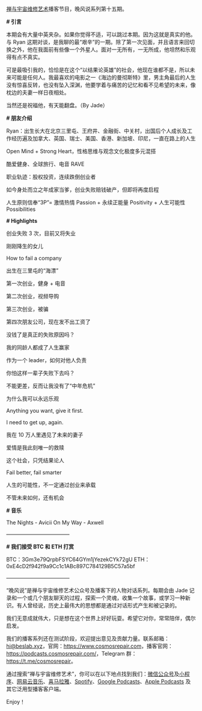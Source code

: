 


[禅与宇宙维修艺术](https://www.cosmosrepair.com)播客节目，晚风说系列第十五期。

**# 引言**

本期会有大量中英夹杂。如果你觉得不适，可以跳过本期。因为这就是真实的他。与 Ryan 这期对谈，是我聊的最“艰辛”的一期。除了第一次见面，并且语言来回切换之外，他在我面前有些像一个外星人。面对一无所有，一无所成，他坦然和乐观得有点不真实。

可是最吸引我的，恰恰是在这个“以结果论英雄”的社会，他现在谁都不是，所以未来可能是任何人。我最喜欢的电影之一《海边的曼彻斯特》里，男主角最后的人生没有惊喜反转，也没有坠入深渊，他要学着与痛苦的记忆和看不见希望的未来，像枕边的夫妻一样日夜相处。

当然还是祝福他，有天能翻盘。（By Jade）

**# 朋友介绍** 

Ryan：出生长大在北京三里屯、王府井、金融街、中关村，出国后个人成长及工作经历遍及加拿大、英国、瑞士、美国、香港、新加坡、印尼，一直在路上的人生

Open Mind + Strong Heart，性格思维与观念文化极度多元混搭

酷爱健身、全球旅行、电音 RAVE

职业轨迹：股权投资，连续跌倒创业者

如今身处而立之年成家当爹，创业失败赔钱破产，但即将再度启程

人生原则信奉“3P”= 激情热情 Passion + 永续正能量 Positivity + 人生可能性 Possibilities

**# Highlights** 

创业失败 3 次，目前又将失业

刚刚降生的女儿

How to fail a company

出生在三里屯的“海漂”

第一次创业，健身 + 电音

第二次创业，视频导购

第三次创业，被骗

第四次朋友公司，现在发不出工资了

没钱了是真正的失败原因吗？

我的同龄人都成了人生赢家

作为一个 leader，如何对他人负责

你怕这样一辈子失败下去吗？

不能更差，反而让我没有了“中年危机”

为什么我可以永远乐观

Anything you want, give it first.

I need to get up, again.

我在 10 万人里遇见了未来的妻子

爱情是我此刻唯一的救赎

这个社会，只凭结果论人

Fail better,  fail smarter

人生的可能性，不一定通过创业来承载

不管未来如何，还有机会

**# 音乐** 

The Nights - Avicii
On My Way - Axwell

————————————

**# 我们接受 BTC 和 ETH 打赏**

BTC：3Gm3e79QrpbFSYC64GYm1jYezekCYk72gU
ETH：0xE4cD2f942f9a9Cc1c1ABc897C784129B5C57a5bf

————————————

“晚风说”是禅与宇宙维修艺术公众号及播客下的人物对话系列。每期会由 Jade 记录和一个或几个朋友聊天的过程，探索一个灵魂，收集一个故事，或学习一种新识。有人曾经说，历史上最伟大的思想都是通过对话形式产生和被记录的。

我们无意成就伟大，只是想在这个世界上好好玩耍。希望它对你，常常陪伴，偶尔启发。

我们的播客系列还在测试阶段，欢迎提出意见及贡献力量。联系邮箱：<hi@beslab.xyz>，官网：<https://www.cosmosrepair.com>，播客官网：<https://podcasts.cosmosrepair.com/>，Telegram 群：<https://t.me/cosmosrepair>。

通过搜索“禅与宇宙维修艺术”，你可以在以下地点找到我们：[微信公众号](https://cosmosrepair-1257028016.cos.ap-beijing.myqcloud.com/2019-08-04-qrcode_for_gh_9a7e409c3696_430.jpg)及[小程序](https://cosmosrepair-1257028016.cos.ap-beijing.myqcloud.com/2019-08-04-gh_ec0187a9be05_430.jpg)、[网易云音乐](https://music.163.com/#/djradio?id=793651380)、[喜马拉雅](https://www.ximalaya.com/zhubo/182662946/)、[Spotify](https://open.spotify.com/show/5SfJxMPMoqbGc2zG8ouiuD?si=QcavW9VXQiKTkTuBuWU8nA)、[Google Podcasts](https://podcasts.google.com/?feed=aHR0cHM6Ly9wb2RjYXN0cy5jb3Ntb3NyZXBhaXIuY29tL3Jzcw%3D%3D)、[Apple Podcasts](https://podcasts.apple.com/podcast/id1475254987) 及其它泛用型播客客户端。

Enjoy！